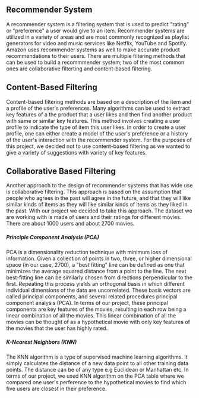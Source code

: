 ## Recommender System
A recommender system is a filtering system that is used to predict "rating" or "preference" a user would give to an item. 
Recommender systems are utilized in a variety of areas and are most commonly recognized as playlist generators for video and music services like Netflix, YouTube and Spotify.
Amazon uses recommender systems as well to make accurate product recommendations to their users. There are multiple filtering methods that can be used to build a recommmender system; two of the most common ones are collaborative filterting and content-based filtering.
## Content-Based Filtering
Content-based filtering methods are based on a description of the item and a profile of the user's preferences. 
Many algorithms can be used to extract key features of a the product that a user likes and then find another product with same or similar key features.
This method involves creating a user profile to indicate the type of item this user likes. In order to create a user profile, one can either create a model of the user's preference or a history of the user's interaction with the recommender system.
For the purposes of this project, we decided not to use content-based filtering as we wanted to give a variety of suggestions with variety of key features.
## Collaborative Based Filtering
Another approach to the design of recommender systems that has wide use is collaborative filtering. 
This approach is based on the assumption that people who agrees in the past will agree in the future, and that they will like similar kinds of items as they will like similar kinds of items as they liked in the past.
With our project we decided to take this approach. The dataset we are working with is made of users and their ratings for different movies. There are about 1000 users and about 2700 movies. 
##### Principle Component Analysis (PCA)
PCA is a dimensionality reduction technique with minimum loss of information. 
Given a collection of points in two, three, or higher dimensional space (in our case, 2700), a "best fitting" line can be defined as one that minimizes the average squared distance from a point to the line. The next best-fitting line can be similarly chosen from directions perpendicular to the first. 
Repeating this process yields an orthogonal basis in which different individual dimensions of the data are uncorrelated.
These basis vectors are called principal components, and several related procedures principal component analysis (PCA). 
In terms of our project, these principal components are key features of the movies, resulting in each row being a linear combination of all the movies. This linear combination of all the movies can be thought of as a hypothetical movie with only key features of the movies that the user has highly rated.
##### K-Nearest Neighbors (KNN)
The KNN algorithm is a type of supervised machine learning algorithms. It simply calculates the distance of a new data point to all other training data points. 
The distance can be of any type e.g Euclidean or Manhattan etc. In terms of our project, we used KNN algorithm on the PCA table where we compared one user's perference to the hypothetical movies to find which five users are closest in their preference.
